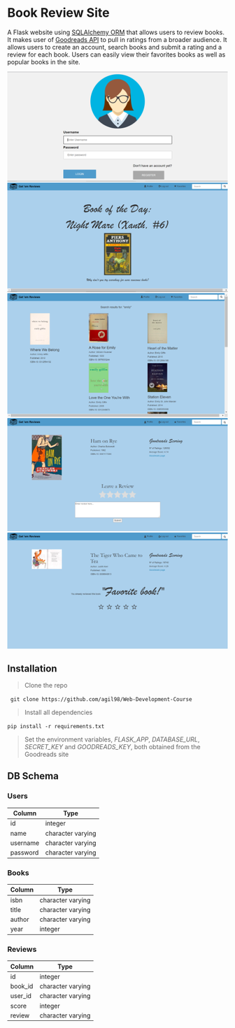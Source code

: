 # Book Review Site
A Flask website using [SQLAlchemy ORM](https://docs.sqlalchemy.org/en/13/orm/) that allows users to review books. It makes user of [Goodreads API](https://www.goodreads.com/) to pull in ratings from a broader audience. It allows users to create an account, search books and submit a rating and a review for each book. Users can easily view their favorites books as well as popular books in the site.

![](https://github.com/agil98/Web-Development-Course/blob/master/Book%20Review%20Web%20Site/static/Login.PNG)
![](https://github.com/agil98/Web-Development-Course/blob/master/Book%20Review%20Web%20Site/static/Main.PNG)
![](https://github.com/agil98/Web-Development-Course/blob/master/Book%20Review%20Web%20Site/static/Search.PNG)
![](https://github.com/agil98/Web-Development-Course/blob/master/Book%20Review%20Web%20Site/static/Leave%20Review.PNG)
![](https://github.com/agil98/Web-Development-Course/blob/master/Book%20Review%20Web%20Site/static/Favorite%20book.PNG)

## Installation
> Clone the repo

``` git clone https://github.com/agil98/Web-Development-Course```
> Install all dependencies

``` pip install -r requirements.txt ```
> Set the environment variables, _FLASK_APP_, _DATABASE_URL_, _SECRET_KEY_ and _GOODREADS_KEY_, both obtained from the Goodreads site

## DB Schema
### Users
Column | Type
--- | ---
id | integer
name | character varying
username | character varying
password | character varying
### Books
Column | Type
--- | ---
isbn | character varying
title | character varying 
author | character varying
year | integer
### Reviews
Column | Type 
--- | ---
id | integer
book_id | character varying
user_id | character varying 
score | integer
review | character varying
